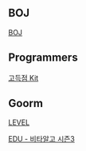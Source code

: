 ## BOJ

[BOJ](https://www.acmicpc.net/)



## Programmers

[고득점 Kit](https://programmers.co.kr/learn/challenges)



## Goorm

[LEVEL](https://level.goorm.io/)

[EDU - 비타알고 시즌3]([https://edu.goorm.io/learn/lecture/18444/%EC%9C%84%ED%81%B4%EB%A6%AC-%EB%B9%84%ED%83%80%EC%95%8C%EA%B3%A0-%EC%8B%9C%EC%A6%8C3-%EC%BD%94%EB%94%A9%ED%85%8C%EC%8A%A4%ED%8A%B8-%EC%B2%B4%EB%A0%A5-%ED%82%A4%EC%9A%B0%EA%B8%B0](https://edu.goorm.io/learn/lecture/18444/위클리-비타알고-시즌3-코딩테스트-체력-키우기))

